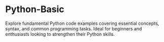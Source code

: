 # Python-Basic
Explore fundamental Python code examples covering essential concepts, syntax, and common programming tasks. Ideal for beginners and enthusiasts looking to strengthen their Python skills.
